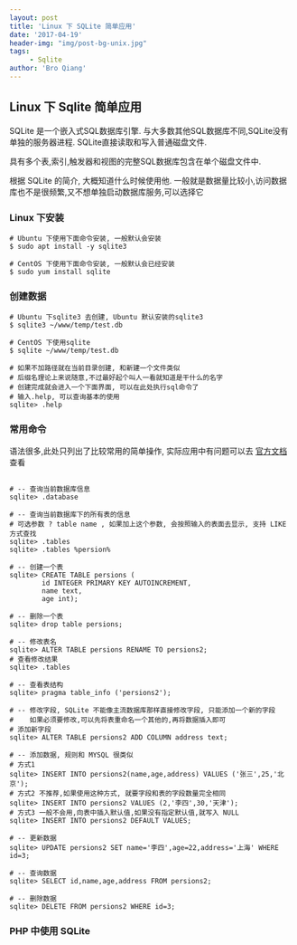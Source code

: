 ```yaml
---
layout: post
title: 'Linux 下 SQLite 简单应用'
date: '2017-04-19'
header-img: "img/post-bg-unix.jpg"
tags:
     - Sqlite
author: 'Bro Qiang'
---
```


## Linux 下 Sqlite 简单应用

SQLite 是一个嵌入式SQL数据库引擎. 与大多数其他SQL数据库不同,SQLite没有单独的服务器进程. SQLite直接读取和写入普通磁盘文件.

具有多个表,索引,触发器和视图的完整SQL数据库包含在单个磁盘文件中. 

根据 SQLite 的简介, 大概知道什么时候使用他. 一般就是数据量比较小,访问数据库也不是很频繁,又不想单独启动数据库服务,可以选择它

### Linux 下安装

```shell
# Ubuntu 下使用下面命令安装, 一般默认会安装
$ sudo apt install -y sqlite3

# CentOS 下使用下面命令安装, 一般默认会已经安装
$ sudo yum install sqlite
```

### 创建数据

```shell
# Ubuntu 下sqlite3 去创建, Ubuntu 默认安装的sqlite3
$ sqlite3 ~/www/temp/test.db

# CentOS 下使用sqlite
$ sqlite ~/www/temp/test.db

# 如果不加路径就在当前目录创建, 和新建一个文件类似
# 后缀名理论上来说随意,不过最好起个叫人一看就知道是干什么的名字
# 创建完成就会进入一个下面界面, 可以在此处执行sql命令了
# 输入.help, 可以查询基本的使用
sqlite> .help
```

### 常用命令

语法很多,此处只列出了比较常用的简单操作, 实际应用中有问题可以去 [官方文档](http://www.sqlite.org/lang.html) 查看

```shell

# -- 查询当前数据库信息
sqlite> .database

# -- 查询当前数据库下的所有表的信息
# 可选参数 ? table name , 如果加上这个参数, 会按照输入的表面去显示, 支持 LIKE 方式查找
sqlite> .tables
sqlite> .tables %persion%

# -- 创建一个表
sqlite> CREATE TABLE persions ( 
        id INTEGER PRIMARY KEY AUTOINCREMENT, 
        name text, 
        age int);

# -- 删除一个表
sqlite> drop table persions;

# -- 修改表名
sqlite> ALTER TABLE persions RENAME TO persions2;
# 查看修改结果
sqlite> .tables

# -- 查看表结构
sqlite> pragma table_info ('persions2');

# -- 修改字段, SQLite 不能像主流数据库那样直接修改字段, 只能添加一个新的字段
#    如果必须要修改,可以先将表重命名一个其他的,再将数据插入即可
# 添加新字段
sqlite> ALTER TABLE persions2 ADD COLUMN address text;

# -- 添加数据, 规则和 MYSQL 很类似
# 方式1
sqlite> INSERT INTO persions2(name,age,address) VALUES ('张三',25,'北京'); 
# 方式2 不推荐,如果使用这种方式, 就要字段和表的字段数量完全相同
sqlite> INSERT INTO persions2 VALUES (2,'李四',30,'天津'); 
# 方式3 一般不会用,向表中插入默认值,如果没有指定默认值,就写入 NULL
sqlite> INSERT INTO persions2 DEFAULT VALUES;

# -- 更新数据
sqlite> UPDATE persions2 SET name='李四',age=22,address='上海' WHERE id=3;

# -- 查询数据
sqlite> SELECT id,name,age,address FROM persions2;

# -- 删除数据
sqlite> DELETE FROM persions2 WHERE id=3;

```

### PHP 中使用 SQLite






